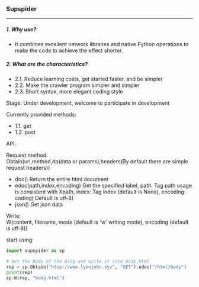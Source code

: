 ### Supspider

---

##### 1. Why use?

- It combines excellent network libraries and native Python operations to make the code to achieve the effect shorter.

##### 2. What are the characteristics?

- 2.1. Reduce learning costs, get started faster, and be simpler
- 2.2. Make the crawler program simpler and simpler
- 2.3. Short syntax, more elegant coding style

Stage: Under development, welcome to participate in development

Currently provided methods:

- 1.1. get
- 1.2. post

API:

Request method:
<br>
Obtain(url,method,dp(data or params),headers(By default there are simple request headers))

- doc() Return the entire html document
- edoc(path,index,encoding) Get the specified label, path: Tag path usage is consistent with Xpath, index: Tag index (default is None), encoding: coding(
  Default is utf-8)
- json() Get json data

Write:
<br>
W(content, filename, mode (default is 'w' writing mode), encoding (default is utf-8))

start using:
```python
import supspider as sp

# Get the body of the blog and write it into body.html
rep = sp.Obtain("http://www.lyonjohn.xyz", "GET").edoc("/html/body")
print(rep)
sp.W(rep, "body.html")
